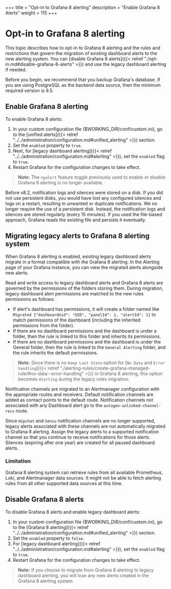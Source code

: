 +++
title = "Opt-in to Grafana 8 alerting"
description = "Enable Grafana 8 Alerts"
weight = 115
+++

# Opt-in to Grafana 8 alerting

This topic describes how to opt-in to Grafana 8 alerting and the rules and restrictions that govern the migration of existing dashboard alerts to the new alerting system. You can [disable Grafana 8 alerts]({{< relref "./opt-in.md#disable-grafana-8-alerts" >}}) and use the legacy dashboard alerting if needed.

Before you begin, we recommend that you backup Grafana's database. If you are using PostgreSQL as the backend data source, then the minimum required version is 9.5.

## Enable Grafana 8 alerting

To enable Grafana 8 alerts:

1. In your custom configuration file ($WORKING_DIR/conf/custom.ini), go to the [unified alerts]({{< relref "../../administration/configuration.md#unified_alerting" >}}) section.
1. Set the `enabled` property to `true`.
1. Next, for [legacy dashboard alerting]({{< relref "../../administration/configuration.md#alerting" >}}), set the `enabled` flag to `true`.
1. Restart Grafana for the configuration changes to take effect.

> **Note:** The `ngalert` feature toggle previously used to enable or disable Grafana 8 alerting is no longer available.

Before v8.2, notification logs and silences were stored on a disk. If you did not use persistent disks, you would have lost any configured silences and logs on a restart, resulting in unwanted or duplicate notifications. We no longer require the use of a persistent disk. Instead, the notification logs and silences are stored regularly (every 15 minutes). If you used the file-based approach, Grafana reads the existing file and persists it eventually.

## Migrating legacy alerts to Grafana 8 alerting system

When Grafana 8 alerting is enabled, existing legacy dashboard alerts migrate in a format compatible with the Grafana 8 alerting. In the Alerting page of your Grafana instance, you can view the migrated alerts alongside new alerts.

Read and write access to legacy dashboard alerts and Grafana 8 alerts are governed by the permissions of the folders storing them. During migration, legacy dashboard alert permissions are matched to the new rules permissions as follows:

- If alert's dashboard has permissions, it will create a folder named like `Migrated {"dashboardUid": "UID", "panelId": 1, "alertId": 1}` to match permissions of the dashboard (including the inherited permissions from the folder).
- If there are no dashboard permissions and the dashboard is under a folder, then the rule is linked to this folder and inherits its permissions.
- If there are no dashboard permissions and the dashboard is under the General folder, then the rule is linked to the `General Alerting` folder, and the rule inherits the default permissions.

> **Note:** Since there is no `Keep Last State` option for [`No Data` and `Error handling`]({{< relref "./alerting-rules/create-grafana-managed-rule/#no-data--error-handling" >}}) in Grafana 8 alerting, this option becomes `Alerting` during the legacy rules migration.

Notification channels are migrated to an Alertmanager configuration with the appropriate routes and receivers. Default notification channels are added as contact points to the default route. Notification channels not associated with any Dashboard alert go to the `autogen-unlinked-channel-recv` route.

Since `Hipchat` and `Sensu` notification channels are no longer supported, legacy alerts associated with these channels are not automatically migrated to Grafana 8 alerting. Assign the legacy alerts to a supported notification channel so that you continue to receive notifications for those alerts.
Silences (expiring after one year) are created for all paused dashboard alerts.

### Limitation

Grafana 8 alerting system can retrieve rules from all available Prometheus, Loki, and Alertmanager data sources. It might not be able to fetch alerting rules from all other supported data sources at this time.

## Disable Grafana 8 alerts

To disable Grafana 8 alerts and enable legacy dashboard alerts:

1. In your custom configuration file ($WORKING_DIR/conf/custom.ini), go to the [Grafana 8 alerting]({{< relref "../../administration/configuration.md#unified_alerting" >}}) section.
1. Set the `enabled` property to `false`.
1. For [legacy dashboard alerting]({{< relref "../../administration/configuration.md#alerting" >}}), set the `enabled` flag to `true`.
1. Restart Grafana for the configuration changes to take effect.

> **Note:** If you choose to migrate from Grafana 8 alerting to legacy dashboard alerting, you will lose any new alerts created in the Grafana 8 alerting system.
